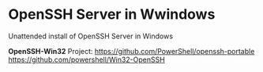 # OpenSSH Server in Wwindows

Unattended install of OpenSSH Server in Windows

**OpenSSH-Win32** Project:
https://github.com/PowerShell/openssh-portable
https://github.com/powershell/Win32-OpenSSH
